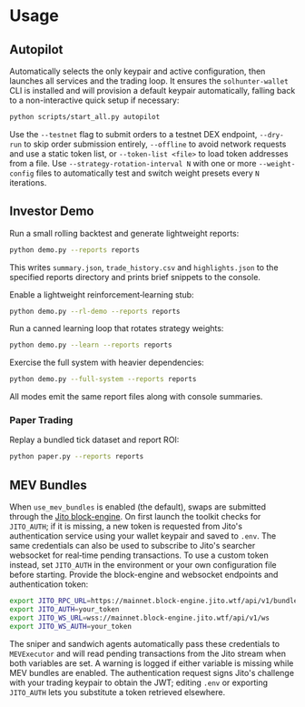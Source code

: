 # Usage

## Autopilot
Automatically selects the only keypair and active configuration, then launches all services and the trading loop. It ensures the
`solhunter-wallet` CLI is installed and will provision a default keypair automatically, falling back to a non-interactive quick
setup if necessary:

```bash
python scripts/start_all.py autopilot
```
Use the `--testnet` flag to submit orders to a testnet DEX endpoint, `--dry-run` to skip order submission entirely, `--offline` to avoid network requests and use a static token list, or `--token-list <file>` to load token addresses from a file. Use `--strategy-rotation-interval N` with one or more `--weight-config` files to automatically test and switch weight presets every `N` iterations.

## Investor Demo

Run a small rolling backtest and generate lightweight reports:

```bash
python demo.py --reports reports
```

This writes `summary.json`, `trade_history.csv` and `highlights.json` to the
specified reports directory and prints brief snippets to the console.

Enable a lightweight reinforcement‑learning stub:

```bash
python demo.py --rl-demo --reports reports
```

Run a canned learning loop that rotates strategy weights:

```bash
python demo.py --learn --reports reports
```

Exercise the full system with heavier dependencies:

```bash
python demo.py --full-system --reports reports
```

All modes emit the same report files along with console summaries.

### Paper Trading

Replay a bundled tick dataset and report ROI:

```bash
python paper.py --reports reports
```

## MEV Bundles

When `use_mev_bundles` is enabled (the default), swaps are submitted
through the [Jito block-engine](https://jito.network/). On first launch
the toolkit checks for `JITO_AUTH`; if it is missing, a new token is
requested from Jito's authentication service using your wallet keypair
and saved to `.env`. The same credentials can also be used to subscribe
to Jito's searcher websocket for real‑time pending transactions. To use
a custom token instead, set `JITO_AUTH` in the environment or your own
configuration file before starting. Provide the block-engine and
websocket endpoints and authentication token:

```bash
export JITO_RPC_URL=https://mainnet.block-engine.jito.wtf/api/v1/bundles
export JITO_AUTH=your_token
export JITO_WS_URL=wss://mainnet.block-engine.jito.wtf/api/v1/ws
export JITO_WS_AUTH=your_token
```

The sniper and sandwich agents automatically pass these credentials to
`MEVExecutor` and will read pending transactions from the Jito stream
when both variables are set. A warning is logged if either variable is
missing while MEV bundles are enabled. The authentication request signs
Jito's challenge with your trading keypair to obtain the JWT; editing
`.env` or exporting `JITO_AUTH` lets you substitute a token retrieved
elsewhere.

